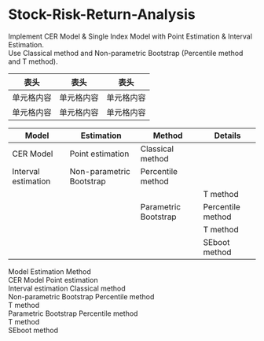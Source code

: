 # Stock-Risk-Return-Analysis
Implement CER Model & Single Index Model with Point Estimation &amp; Interval Estimation.  
Use Classical method and Non-parametric Bootstrap (Percentile method and T method).


 表头  | 表头  | 表头
 ---- | --- | ------  
 单元格内容  | 单元格内容 | 单元格内容 
 单元格内容  | 单元格内容 | 单元格内容  


 Model  | Estimation  | Method | Details
----- | --- | ------  |-----
 CER Model  | Point estimation | Classical method |  
  | Interval estimation | Non-parametric Bootstrap | Percentile method 
    |                      | | T method 
	    |                      | Parametric Bootstrap | Percentile method 
	    |                       | | T method 
	    |                       | | SEboot method 


Model	       Estimation	             Method  
CER Model	   Point estimation	 
	           Interval estimation     Classical method  
		                                 Non-parametric Bootstrap 	Percentile method  
			                                                          T method  
		                                 Parametric Bootstrap	      Percentile method  
			                                                          T method  
			                                                          SEboot method  
